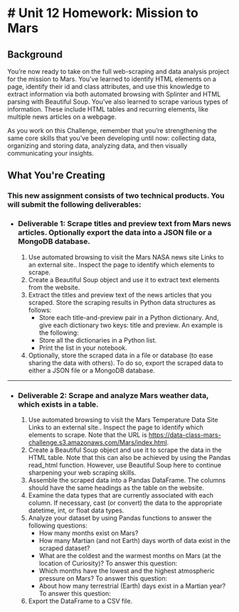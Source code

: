 # # Unit 12 Homework: Mission to Mars
## Background
You’re now ready to take on the full web-scraping and data analysis project for the mission to Mars. You’ve learned to identify HTML elements on a page, identify their id and class attributes, and use this knowledge to extract information via both automated browsing with Splinter and HTML parsing with Beautiful Soup. You’ve also learned to scrape various types of information. These include HTML tables and recurring elements, like multiple news articles on a webpage.

As you work on this Challenge, remember that you’re strengthening the same core skills that you’ve been developing until now: collecting data, organizing and storing data, analyzing data, and then visually communicating your insights.

## What You're Creating
### This new assignment consists of two technical products. You will submit the following deliverables:
* ### Deliverable 1: Scrape titles and preview text from Mars news articles. Optionally export the data into a JSON file or a MongoDB database.

    1. Use automated browsing to visit the Mars NASA news site Links to an external site.. Inspect the page to identify which elements to scrape.
    2. Create a Beautiful Soup object and use it to extract text elements from the website.
    3. Extract the titles and preview text of the news articles that you scraped. Store the scraping results in Python data structures as follows:
        - Store each title-and-preview pair in a Python dictionary. And, give each dictionary two keys: title and preview. An example is the following:
        - Store all the dictionaries in a Python list.
        - Print the list in your notebook.
    4. Optionally, store the scraped data in a file or database (to ease sharing the data with others). To do so, export the scraped data to either a JSON file or a MongoDB database.
---
* ### Deliverable 2: Scrape and analyze Mars weather data, which exists in a table.
    1. Use automated browsing to visit the Mars Temperature Data Site Links to an external site.. Inspect the page to identify which elements to scrape. Note that the URL is https://data-class-mars-challenge.s3.amazonaws.com/Mars/index.html.
    2. Create a Beautiful Soup object and use it to scrape the data in the HTML table. Note that this can also be achieved by using the Pandas read_html function. However, use Beautiful Soup here to continue sharpening your web scraping skills.
    3. Assemble the scraped data into a Pandas DataFrame. The columns should have the same headings as the table on the website.
    4. Examine the data types that are currently associated with each column. If necessary, cast (or convert) the data to the appropriate datetime, int, or float data types.
    5. Analyze your dataset by using Pandas functions to answer the following questions:
        - How many months exist on Mars?
        - How many Martian (and not Earth) days worth of data exist in the scraped dataset?
        - What are the coldest and the warmest months on Mars (at the location of Curiosity)? To answer this question:
        - Which months have the lowest and the highest atmospheric pressure on Mars? To answer this question:
        - About how many terrestrial (Earth) days exist in a Martian year? To answer this question:
    6. Export the DataFrame to a CSV file.
